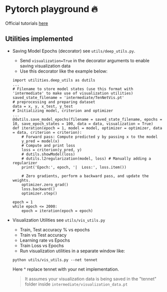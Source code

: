 # Pytorch playground :fire:

Official tutorials [here](https://pytorch.org/tutorials/)



## Utilities implemented

- Saving Model Epochs (decorator) see `utils/deep_utils.py`.
	- Send `visualization=True` in the decorator arguments to enable saving visualization data
	- Use this decorator like the example below:
	```
	import utilities.deep_utils as dutils
	...
	# Filename to store model states (use this format with 'intermediate' to make use of visualization utilities)
	saved_state_filename = 'intermediate/TenNetVis.pt'
	# preprocessing and preparing dataset
	data = x, y, x_test, y_test
	# Initializing model, criterion and optimizer
	...
	@dutils.save_model_epochs(filename = saved_state_filename, epochs = 10, save_epoch_states = 100, data = data, visualization = True)
	def iteration(epoch = 1, model = model, optimizer = optimizer, data = data, criterion = criterion):
		# Forward pass: Compute predicted y by passing x to the model
		y_pred = model(x)
		# Compute and print loss
		loss = criterion(y_pred, y)
		# dutils.showModel(loss)
		# dutils.l2regularization(model, loss) # Manually adding a regularizer
		print('Epoch:', epoch, '|  Loss:', loss.item())

		# Zero gradients, perform a backward pass, and update the weights.
		optimizer.zero_grad()
		loss.backward()
		optimizer.step()

	epoch = 1
	while epoch <= 2000:
		epoch = iteration(epoch = epoch)
	```

- Visualization Utilities see `utils/vis_utils.py`
	- Train, Test accuracy % vs epochs
	- Train vs Test accuracy
	- Learning rate vs Epochs
	- Train Loss vs Epochs
	- Run visualization utilities in a separate window like:
	```
	python utils/vis_utils.py --net tennet
	```
	Here ^ replace tennet with your net implementation. 
	> It assumes your visualization data is being saved in the "tennet" folder inside `intermediate/visualization_data.pt`
